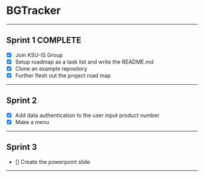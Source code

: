 # BGTracker
***
## Sprint 1 COMPLETE

- [x] Join KSU-IS Group
- [x] Setup roadmap as a task list and write the README.md
- [x] Clone an example repository
- [x] Further flesh out the project road map
***
## Sprint 2
- [x] Add data authentication to the user input product number
- [x] Make a menu 
***
## Sprint 3
- [] Create the powerpoint slide
***